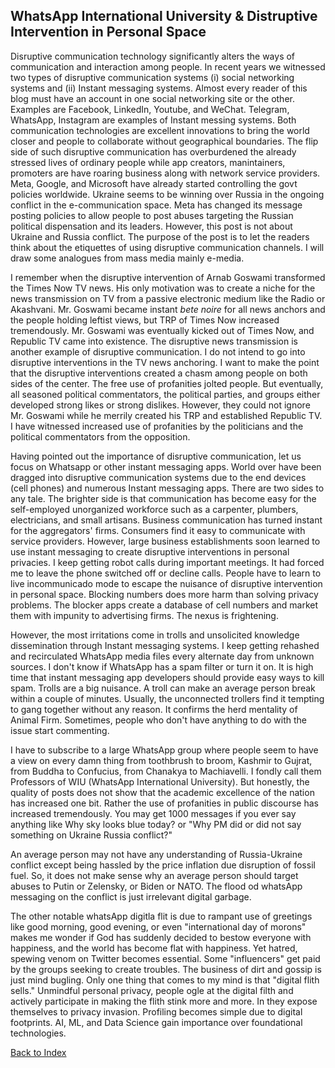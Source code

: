 ##  WhatsApp International University & Distruptive Intervention in Personal Space

Disruptive communication technology significantly alters the ways of communication and interaction among people. In recent years we witnessed two 
types of disruptive communication systems (i) social networking systems and (ii) Instant messaging systems. Almost
every reader of this blog must have an account in one social networking site or the other. Examples are Facebook, 
LinkedIn, Youtube, and WeChat. Telegram, WhatsApp, Instagram are examples of Instant messing systems. Both 
communication technologies are excellent innovations to bring the world closer and people to collaborate without
geographical boundaries. The flip side of such disruptive communication has overburdened the already stressed lives of 
ordinary people while app creators, manintainers, promoters are have roaring business along with network service 
providers. Meta, Google, and Microsoft have already started controlling the govt policies worldwide. 
Ukraine seems to be winning over Russia in the ongoing conflict in the e-communication space. Meta has changed its
message posting policies to allow people to post abuses targeting the Russian political dispensation and its leaders.
However, this post is not about Ukraine
and Russia conflict. The purpose of the post is to let the readers think about the etiquettes of using disruptive 
communication channels. I will draw some analogues from mass media mainly e-media. 

I remember when the disruptive intervention of Arnab Goswami transformed the Times Now TV news. His only motivation was 
to create a niche for the news transmission on TV from a passive electronic medium like the Radio or Akashvani. Mr.
Goswami became instant <i>bete noire</i> for all news anchors and the people holding leftist views, but TRP of Times Now 
increased tremendously. Mr. Goswami was eventually kicked out of Times Now, and Republic TV came into existence. The 
disruptive news transmission is another example of disruptive 
communication. I do not intend to go into disruptive interventions in the TV news anchoring. I want to make the point that the 
disruptive interventions created a chasm among people on both sides of the center. The free use of profanities jolted people. But 
eventually, all seasoned political commentators, the political parties, and groups either developed strong likes or strong dislikes. 
However, they could not ignore Mr. Goswami while he merrily created his TRP and established Republic TV. I have witnessed
  increased use of profanities by the politicians and the political commentators from the opposition. 

Having pointed out the importance of disruptive communication, let us focus on Whatsapp or other instant messaging apps. World over 
have been dragged into disruptive communication systems due to the end devices (cell phones) and numerous Instant messaging 
apps. There are two sides to any tale. The brighter side is that communication has become easy for the self-employed 
  unorganized workforce such 
as a carpenter, plumbers, electricians, and small artisans. Business communication has turned instant for the 
  aggregators' firms. 
Consumers find it easy to communicate with service providers. However, large business establishments soon learned to use instant 
messaging to create disruptive interventions in personal privacies. I keep getting robot calls during important meetings. It had 
forced me to leave the phone switched off or decline calls. People have to learn to live incommunicado mode to escape the nuisance of disruptive 
intervention in personal space. Blocking numbers does more harm than solving privacy problems. The blocker apps create a database 
of cell numbers and market them with impunity to advertising firms. The nexus is frightening.

However, the most irritations come in trolls and unsolicited knowledge dissemination through Instant messaging systems. I keep 
getting rehashed and recirculated WhatsApp media files every alternate day from unknown sources. I don't know if WhatsApp has a spam filter or turn it 
on. It is high time that instant messaging app developers should provide easy ways to kill spam. Trolls are a big nuisance. A troll 
can make an average person break within a couple of minutes. Usually, the unconnected trollers find it tempting to gang together 
without any reason. It confirms the herd mentality of Animal Firm. Sometimes, people who don't have anything to do with the issue 
start commenting.

I have to subscribe to a large WhatsApp group where people seem to have a view on every damn thing from toothbrush to broom, Kashmir 
to Gujrat, from Buddha to Confucius, from Chanakya to Machiavelli. I fondly call them Professors of WIU (WhatsApp International 
University). But honestly, the quality of posts does not show that the academic excellence of the nation has increased one bit. 
Rather the use of profanities in public discourse has increased tremendously. You may get 1000 messages if you ever say anything like Why sky looks 
blue today? or "Why PM did or did not say something on Ukraine Russia conflict?"

An average person may not have any understanding of Russia-Ukraine conflict except being hassled by the price
inflation due disruption of fossil fuel. So, it does not make sense why an average person should target abuses to Putin or 
Zelensky, or Biden or NATO. The flood od whatsApp messaging on the conflict is just irrelevant digital garbage. 

The other notable whatsApp digitla flit is due to rampant use of greetings like good morning, good evening, or even
"international day of morons" makes me wonder if God has suddenly decided to bestow everyone with happiness, and the
world has become flat with happiness. Yet hatred, spewing venom on Twitter becomes essential. Some 
"influencers" get paid by the groups seeking to create troubles. The business of dirt and gossip is just mind bugling. 
Only one thing that comes to my mind is that "digital flith sells." Unmindful personal privacy, people ogle at the digital filth and actively 
participate in making the flith stink more and more. In they expose themselves to privacy invasion. Profiling becomes simple due to digital 
footprints. AI, ML, and Data Science gain importance over foundational technologies.

[Back to Index](../index.md)
